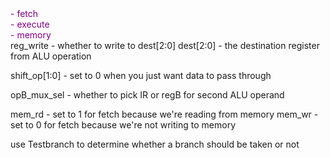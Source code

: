 <span style="color:purple">
- fetch <br>
- execute <br>
- memory <br>
</span>
reg_write - whether to write to dest[2:0]
dest[2:0] - the destination register from ALU operation

shift_op[1:0] - set to 0 when you just want data to pass through

opB_mux_sel - whether to pick IR or regB for second ALU operand

mem_rd - set to 1 for fetch because we're reading from memory
mem_wr - set to 0 for fetch because we're not writing to memory

use Testbranch to determine whether a branch should be taken or not

